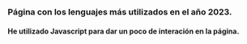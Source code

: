 ### Página con los lenguajes más utilizados en el año 2023. 
#### He utilizado Javascript para dar un poco de interación en la página. 